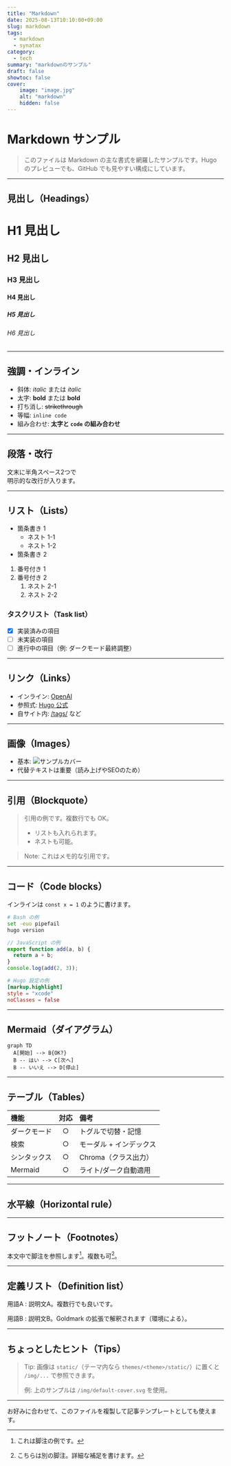 ```yaml
---
title: "Markdown"
date: 2025-08-13T10:10:00+09:00
slug: markdown
tags:
  - markdown
  - synatax
category:
  - tech
summary: "markdownのサンプル"
draft: false
showtoc: false
cover:
    image: "image.jpg"
    alt: "markdown"
    hidden: false
---
```



# Markdown サンプル

> このファイルは Markdown の主な書式を網羅したサンプルです。Hugo のプレビューでも、GitHub でも見やすい構成にしています。

---

## 見出し（Headings）

# H1 見出し
## H2 見出し
### H3 見出し
#### H4 見出し
##### H5 見出し
###### H6 見出し

---

## 強調・インライン

- 斜体: *italic* または _italic_
- 太字: **bold** または __bold__
- 打ち消し: ~~strikethrough~~
- 等幅: `inline code`
- 組み合わせ: **太字と `code` の組み合わせ**

---

## 段落・改行

文末に半角スペース2つで  
明示的な改行が入ります。

---

## リスト（Lists）

- 箇条書き 1
  - ネスト 1-1
  - ネスト 1-2
- 箇条書き 2

1. 番号付き 1
2. 番号付き 2
   1. ネスト 2-1
   2. ネスト 2-2

### タスクリスト（Task list）

- [x] 実装済みの項目
- [ ] 未実装の項目
- [ ] 進行中の項目（例: ダークモード最終調整）

---

## リンク（Links）

- インライン: [OpenAI](https://openai.com/)
- 参照式: [Hugo 公式][hugo]
- 自サイト内: [/tags/](./tags/) など

[hugo]: https://gohugo.io/

---

## 画像（Images）

- 基本: ![サンプルカバー](/img/default-cover.svg "デフォルトカバー")
- 代替テキストは重要（読み上げやSEOのため）

---

## 引用（Blockquote）

> 引用の例です。複数行でも OK。
> 
> - リストも入れられます。
> - ネストも可能。

> Note: これはメモ的な引用です。

---

## コード（Code blocks）

インラインは `const x = 1` のように書けます。

```bash
# Bash の例
set -euo pipefail
hugo version
```

```js
// JavaScript の例
export function add(a, b) {
  return a + b;
}
console.log(add(2, 3));
```

```toml
# Hugo 設定の例
[markup.highlight]
style = "xcode"
noClasses = false
```

---

## Mermaid（ダイアグラム）

```mermaid
graph TD
  A[開始] --> B{OK?}
  B -- はい --> C[次へ]
  B -- いいえ --> D[停止]
```

---

## テーブル（Tables）

| 機能           | 対応 | 備考                     |
|:---------------|:---:|:-------------------------|
| ダークモード   |  ○  | トグルで切替・記憶       |
| 検索           |  ○  | モーダル + インデックス  |
| シンタックス   |  ○  | Chroma（クラス出力）     |
| Mermaid        |  ○  | ライト/ダーク自動適用     |

---

## 水平線（Horizontal rule）

---

## フットノート（Footnotes）

本文中で脚注を参照します[^1]。複数も可[^note]。

[^1]: これは脚注の例です。
[^note]: こちらは別の脚注。詳細な補足を書けます。

---

## 定義リスト（Definition list）

用語A
: 説明文A。複数行でも良いです。

用語B
: 説明文B。Goldmark の拡張で解釈されます（環境による）。

---

## ちょっとしたヒント（Tips）

> Tip: 画像は `static/`（テーマ内なら `themes/<theme>/static/`）に置くと `/img/...` で参照できます。
>
> 例: 上のサンプルは `/img/default-cover.svg` を使用。

---

お好みに合わせて、このファイルを複製して記事テンプレートとしても使えます。
